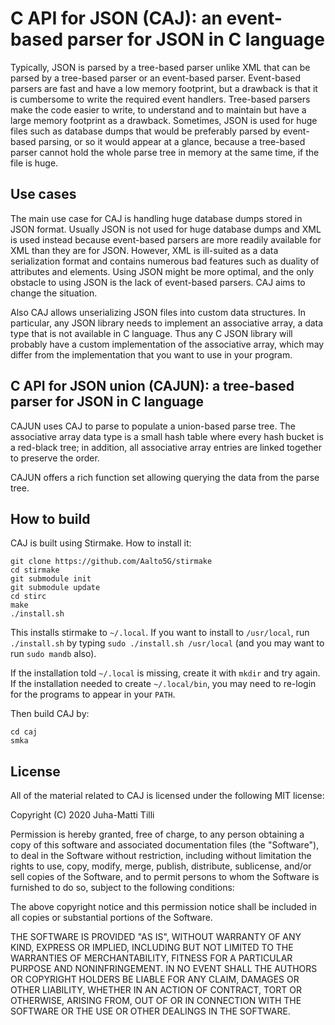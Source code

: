 # C API for JSON (CAJ): an event-based parser for JSON in C language

Typically, JSON is parsed by a tree-based parser unlike XML that can be parsed
by a tree-based parser or an event-based parser. Event-based parsers are fast
and have a low memory footprint, but a drawback is that it is cumbersome to
write the required event handlers. Tree-based parsers make the code easier to
write, to understand and to maintain but have a large memory footprint as a
drawback. Sometimes, JSON is used for huge files such as database dumps that
would be preferably parsed by event-based parsing, or so it would appear at a
glance, because a tree-based parser cannot hold the whole parse tree in memory
at the same time, if the file is huge.

## Use cases

The main use case for CAJ is handling huge database dumps stored in JSON
format. Usually JSON is not used for huge database dumps and XML is used
instead because event-based parsers are more readily available for XML than
they are for JSON. However, XML is ill-suited as a data serialization format
and contains numerous bad features such as duality of attributes and elements.
Using JSON might be more optimal, and the only obstacle to using JSON is the
lack of event-based parsers. CAJ aims to change the situation.

Also CAJ allows unserializing JSON files into custom data structures. In
particular, any JSON library needs to implement an associative array, a data
type that is not available in C language. Thus any C JSON library will probably
have a custom implementation of the associative array, which may differ from
the implementation that you want to use in your program.

## C API for JSON union (CAJUN): a tree-based parser for JSON in C language

CAJUN uses CAJ to parse to populate a union-based parse tree. The associative
array data type is a small hash table where every hash bucket is a red-black
tree; in addition, all associative array entries are linked together to
preserve the order.

CAJUN offers a rich function set allowing querying the data from the parse
tree.

## How to build

CAJ is built using Stirmake. How to install it:

```
git clone https://github.com/Aalto5G/stirmake
cd stirmake
git submodule init
git submodule update
cd stirc
make
./install.sh
```

This installs stirmake to `~/.local`. If you want to install to `/usr/local`,
run `./install.sh` by typing `sudo ./install.sh /usr/local` (and you may want
to run `sudo mandb` also).

If the installation told `~/.local` is missing, create it with `mkdir` and try
again. If the installation needed to create `~/.local/bin`, you may need to
re-login for the programs to appear in your `PATH`.

Then build CAJ by:

```
cd caj
smka
```

## License

All of the material related to CAJ is licensed under the following MIT
license:

Copyright (C) 2020 Juha-Matti Tilli

Permission is hereby granted, free of charge, to any person obtaining a copy of
this software and associated documentation files (the "Software"), to deal in
the Software without restriction, including without limitation the rights to
use, copy, modify, merge, publish, distribute, sublicense, and/or sell copies
of the Software, and to permit persons to whom the Software is furnished to do
so, subject to the following conditions:

The above copyright notice and this permission notice shall be included in all
copies or substantial portions of the Software.

THE SOFTWARE IS PROVIDED "AS IS", WITHOUT WARRANTY OF ANY KIND, EXPRESS OR
IMPLIED, INCLUDING BUT NOT LIMITED TO THE WARRANTIES OF MERCHANTABILITY,
FITNESS FOR A PARTICULAR PURPOSE AND NONINFRINGEMENT. IN NO EVENT SHALL THE
AUTHORS OR COPYRIGHT HOLDERS BE LIABLE FOR ANY CLAIM, DAMAGES OR OTHER
LIABILITY, WHETHER IN AN ACTION OF CONTRACT, TORT OR OTHERWISE, ARISING FROM,
OUT OF OR IN CONNECTION WITH THE SOFTWARE OR THE USE OR OTHER DEALINGS IN THE
SOFTWARE.
